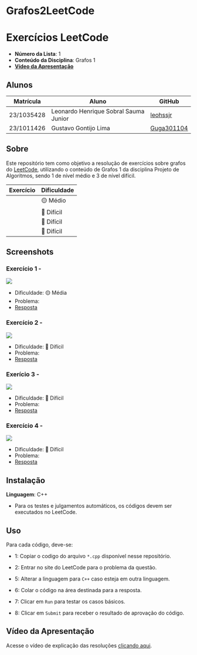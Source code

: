 # Grafos2LeetCode
# Exercícios LeetCode

- **Número da Lista**: 1 <br>
- **Conteúdo da Disciplina**: Grafos 1 <br>
- [**Vídeo da Apresentação**](https://youtu.be/tNxvcpbu-UA) <br>

## Alunos
|Matrícula | Aluno |GitHub|
| -- | -- | -- |
| 23/1035428  | Leonardo Henrique Sobral Sauma Junior |[leohssjr](https://github.com/leohssjr)|
| 23/1011426  | Gustavo Gontijo Lima |[Guga301104](https://github.com/guga301104)|

## Sobre 
Este repositório tem como objetivo a resolução de exercícios sobre grafos do [LeetCode](https://leetcode.com/), utilizando o conteúdo de Grafos 1 da disciplina Projeto de Algoritmos, sendo 1 de nível médio e 3 de nível difícil.

|Exercício | Dificuldade |
| -- | -- |
|[]()|🟡 Médio|
|[]()|🔴 Difícil|
|[]()|🔴 Difícil|
|[]()|🔴 Difícil|

## Screenshots

### Exercício 1 - []()

![](prints/.png)
- Dificuldade: 🟡 Média <br>
- Problema: []() <br>
- [Resposta]() <br>

### Exercício 2 - []()

![](prints/.png)
- Dificuldade: 🔴 Difícil <br>
- Problema: []() <br>
- [Resposta]() <br>

### Exerício 3 - []()

![](prints/.png)
- Dificuldade: 🔴 Difícil <br>
- Problema: []() <br>
- [Resposta]() <br>

### Exercício 4 - []()

![](prints/.png)
- Dificuldade: 🔴 Difícil <br>
- Problema: []() <br>
- [Resposta]() <br>

## Instalação 
**Linguagem**: C++
- Para os testes e julgamentos automáticos, os códigos devem ser executados no LeetCode.

## Uso 
Para cada código, deve-se:
- 1: Copiar o codigo do arquivo ```*.cpp``` disponível nesse repositório.
 
- 2: Entrar no site do LeetCode para o problema da questão.

- 5: Alterar a linguagem para ```C++``` caso esteja em outra linguagem.
 
- 6: Colar o código na área destinada para a resposta.
 
- 7: Clicar em ```Run``` para testar os casos básicos.

- 8: Clicar em ```Submit``` para receber o resultado de aprovação do código.
  
## Vídeo da Apresentação
Acesse o vídeo de explicação das resoluções [clicando aqui]().
